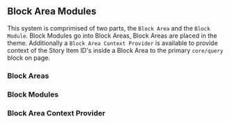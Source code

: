 ## Block Area Modules

This system is comprimised of two parts, the `Block Area` and the `Block Module`. Block Modules go into Block Areas, Block Areas are placed in the theme. Additionally a `Block Area Context Provider` is available to provide context of the Story Item ID's inside a Block Area to the primary `core/query` block on page.

### Block Areas

### Block Modules

### Block Area Context Provider
